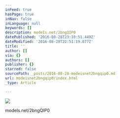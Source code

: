 ```yaml
---
inFeed: true
hasPage: true
inNav: false
inLanguage: null
keywords: []
description: modeIs.net/2bngQIP0
datePublished: '2016-08-28T23:10:51.449Z'
dateModified: '2016-08-28T22:51:19.077Z'
title: ''
author: []
via: {}
authors: []
publisher: {}
starred: false
sourcePath: _posts/2016-08-28-modeisnet2bngqip0.md
url: modeisnet2bngqip0/index.html
_type: Article

---
```

![](https://the-grid-user-content.s3-us-west-2.amazonaws.com/34bc0f11-affa-4e34-b890-6a19b1a023b8.jpg)

modeIs.net/2bngQIP0